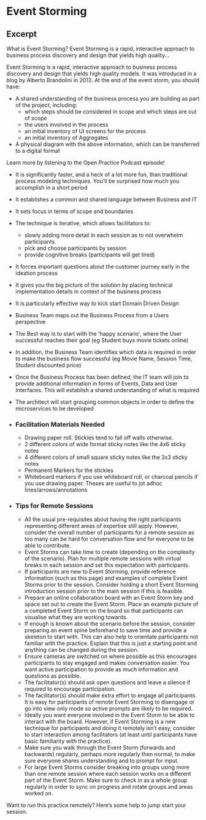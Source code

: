 # Event Storming

## Excerpt

What is Event Storming? Event Storming is a rapid, interactive approach to business process discovery and design that yields high quality…

Event Storming is a rapid, interactive approach to business process discovery and design that yields high quality models. It was introduced in a blog by Alberto Brandolini in 2013. At the end of the event storm, you should have:

- A shared understanding of the business process you are building as part of the project, including:
  - which steps should be considered in scope and which steps are out of scope
  - the users involved in the process
  - an initial inventory of UI screens for the process
  - an initial inventory of Aggregates
- A physical diagram with the above information, which can be transferred to a digital format

Learn more by listening to the  Open Practice Podcast episode!

- It is significantly faster, and a heck of a lot more fun, than traditional process modeling techniques. You'll be surprised how much you accomplish in a short period
- It establishes a common and shared language between Business and IT
- It sets focus in terms of scope and boundaries
- The technique is iterative, which allows facilitators to:
  - slowly adding more detail in each session as to not overwhelm participants.
  - pick and choose participants by session
  - provide cognitive breaks (participants will get tired)
- It forces important questions about the customer journey early in the ideation process
- It gives you the big picture of the solution by placing technical implementation details in context of the business process
- It is particularly effective way to kick start Domain Driven Design
- Business Team maps out the Business Process from a Users perspective
- The Best way is to start with the 'happy scenario', where the User successful reaches their goal (eg Student buys movie tickets online)
- In addition, the Business Team identifies which data is required in order to make the business flow successful (eg Movie Name, Session Time, Student discounted price)
- Once the Business Process has been defined, the IT team will join to provide additional information in forms of Events, Data and User Interfaces. This will establish a shared understanding of what is required
- The architect will start grouping common objects in order to define the microservices to be developed

- ### Facilitation Materials Needed

  - Drawing paper roll. Stickies tend to fall off walls otherwise.
  - 2 different colors of wide format sticky notes like the 4x6 sticky notes
  - 4 different colors of small square sticky notes like the 3x3 sticky notes
  - Permanent Markers for the stickies
  - Whiteboard markers if you use whiteboard roll, or charcoal pencils if you use drawing paper. Theses are useful to jot adhoc lines/arrows/annotations

- ### Tips for Remote Sessions

  - All the usual pre-requisites about having the right participants representing different areas of expertise still apply. However, consider the overall number of participants for a remote session as too many can be hard for conversation flow and for everyone to be able to contribute.
  - Event Storms can take time to create (depending on the complexity of the scenario). Plan for multiple remote sessions with virtual breaks in each session and set this expectation with participants.
  - If participants are new to Event Storming, provide reference information (such as this page) and examples of complete Event Storms prior to the session. Consider holding a short Event Storming introduction session prior to the main session if this is feasible.
  - Prepare an online collaboration board with an Event Storm key and space set out to create the Event Storm. Place an example picture of a completed Event Storm on the board so that participants can visualise what they are working towards.
  - If enough is known about the scenario before the session, consider preparing an event spine beforehand to save time and provide a skeleton to start with. This can also help to orientate participants not familiar with the practice. Explain that this is just a starting point and anything can be changed during the session.
  - Ensure cameras are switched on where possible as this encourages participants to stay engaged and makes conversation easier. You want active participation to provide as much information and questions as possible.
  - The facilitator(s) should ask open questions and leave a silence if required to encourage participation.
  - The facilitator(s) should make extra effort to engage all participants. It is easy for participants of remote Event Storming to disengage or go into view only mode so active prompts are likely to be required.
  - Ideally you want everyone involved in the Event Storm to be able to interact with the board. However, if Event Storming is a new technique for participants and doing it remotely isn’t easy, consider to start interaction among facilitators (at least until participants have basic familiarity with the practice).
  - Make sure you walk through the Event Storm (forwards and backwards) regularly, perhaps more regularly then normal, to make sure everyone shares understanding and to prompt for input.
  - For large Event Storms consider breaking into groups using more than one remote session where each session works on a different part of the Event Storm. Make sure to check in as a whole group regularly in order to sync on progress and rotate groups and areas worked on.

Want to run this practice remotely?  Here’s some help  to jump start your session.
